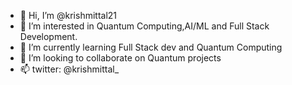 - 👋 Hi, I’m @krishmittal21
- 👀 I’m interested in Quantum Computing,AI/ML and Full Stack Development.
- 🌱 I’m currently learning Full Stack dev and Quantum Computing
- 💞️ I’m looking to collaborate on Quantum projects
- 📫 twitter: @krishmittal_


